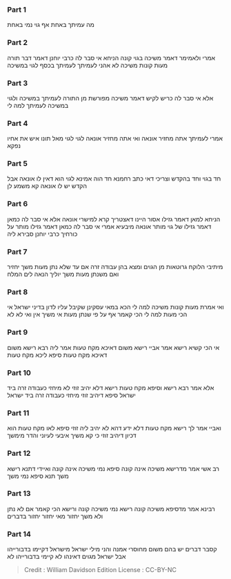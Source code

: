 
### Part 1
מה עמיתך באחת אף גוי נמי באחת

### Part 2
אמרי ולאמימר דאמר משיכה בגוי קונה הניחא אי סבר לה כרבי יוחנן דאמר דבר תורה מעות קונות משיכה לא אהני לעמיתך לעמיתך בכסף לגוי במשיכה

### Part 3
אלא אי סבר לה כריש לקיש דאמר משיכה מפורשת מן התורה לעמיתך במשיכה ולגוי במשיכה לעמיתך למה לי

### Part 4
אמרי לעמיתך אתה מחזיר אונאה ואי אתה מחזיר אונאה לגוי לגוי מאל תונו איש את אחיו נפקא

### Part 5
חד בגוי וחד בהקדש וצריכי דאי כתב רחמנא חד הוה אמינא לגוי הוא דאין לו אונאה אבל הקדש יש לו אונאה קא משמע לן

### Part 6
הניחא למאן דאמר גזילו אסור היינו דאצטריך קרא למישרי אונאה אלא אי סבר לה כמאן דאמר גזילו של גוי מותר אונאה מיבעיא אמרי אי סבר לה כמאן דאמר גזילו מותר על כורחיך כרבי יוחנן סבירא ליה

### Part 7
מיתיבי הלוקח גרוטאות מן הגוים ומצא בהן עבודה זרה אם עד שלא נתן מעות משך יחזיר ואם משנתן מעות משך יוליך הנאה לים המלח

### Part 8
ואי אמרת מעות קונות משיכה למה לי הכא במאי עסקינן שקיבל עליו לדון בדיני ישראל אי הכי מעות למה לי הכי קאמר אף על פי שנתן מעות אי משיך אין ואי לא לא

### Part 9
אי הכי קשיא רישא אמר אביי רישא משום דאיכא מקח טעות אמר ליה רבא רישא משום דאיכא מקח טעות סיפא ליכא מקח טעות

### Part 10
אלא אמר רבא רישא וסיפא מקח טעות רישא דלא יהיב זוזי לא מיחזי כעבודה זרה ביד ישראל סיפא דיהיב זוזי מיחזי כעבודה זרה ביד ישראל

### Part 11
ואביי אמר לך רישא מקח טעות דלא ידע דהא לא יהיב ליה זוזי סיפא לאו מקח טעות הוא דכיון דיהיב זוזי כי קא משיך איבעי לעיוני והדר מימשך

### Part 12
רב אשי אמר מדרישא משיכה אינה קונה סיפא נמי משיכה אינה קונה ואיידי דתנא רישא משך תנא סיפא נמי משך

### Part 13
רבינא אמר מדסיפא משיכה קונה רישא נמי משיכה קונה ורישא הכי קאמר אם לא נתן ולא משך יחזור מאי יחזור יחזור בדברים

### Part 14
קסבר דברים יש בהם משום מחוסרי אמנה והני מילי ישראל מישראל דקיימו בדבורייהו אבל ישראל מגוים דאינהו לא קיימי בדבורייהו לא

>Credit : William Davidson Edition
>License : CC-BY-NC